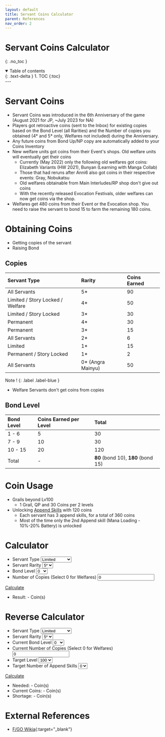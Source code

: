 ```yaml
---
layout: default
title: Servant Coins Calculator
parent: References
nav_order: 2
---
```


# Servant Coins Calculator
{: .no_toc }

<details open markdown="block">
  <summary>
    Table of contents
  </summary>
  {: .text-delta }
1. TOC
{:toc}
</details>
---

# Servant Coins
- Servant Coins was introduced in the 6th Anniversary of the game (August 2021 for JP, ~July 2023 for NA)
- Players got retroactive coins (sent to the Inbox) for existing copies based on the Bond Level (all Rarities) and the Number of copies you obtained (4* and 5* only, Welfares not included) during the Anniversary. 
- Any future coins from Bond Up/NP copy are automatically added to your Coins Inventory
- New welfare units got coins from their Event's shops. Old welfare units will eventually get their coins
    - Currently (May 2022) only the following old welfares got coins: Elizabeth Variants (HW 2021), Bunyan (Learning with Manga Collab)
    - Those that had reruns after Anni6 also got coins in their respective events: Gray, Nobukatsu
    - Old welfares obtainable from Main Interludes/RP shop don't give out coins
    - With the recently released Evocation Festivals, older welfares can now get coins via the shop.
- Welfares get 480 coins from their Event or the Evocation shop. You need to raise the servant to bond 15 to farm the remaining 180 coins.

# Obtaining Coins

- Getting copies of the servant
- Raising Bond

## Copies

| Servant Type                     | Rarity | Coins Earned |
|:---------------------------------| :-- | :-- |
| All Servants                     | 5* | 90 |
| Limited / Story Locked / Welfare | 4* | 50 |
| Limited / Story Locked           | 3* | 30 |
| Permanent                        | 4* | 30 |
| Permanent                        | 3* | 15 |
| All Servants                     | 2* | 6 |
| Limited                          | 1* | 15 |
| Permanent / Story Locked         | 1* | 2 |
| All Servants                     | 0* (Angra Mainyu) | 50 |

Note !
{: .label .label-blue }
- Welfare Servants don't get coins from copies

## Bond Level

| Bond Level | Coins Earned per Level | Total |
| :-- | :-- | :-- |
| 1 - 6 | 5 | 30 |
| 7 - 9 | 10 | 30 |
| 10 - 15 | 20 | 120 |
| Total | - | **80** (bond 10), **180** (bond 15) 

# Coin Usage
- Grails beyond Lv100
    - 1 Grail, QP and 30 Coins per 2 levels
- Unlocking [Append Skills](https://fategrandorder.fandom.com/wiki/Append_Skills) with 120 coins
    - Each servant has 3 append skills, for a total of 360 coins
    - Most of the time only the 2nd Append skill (Mana Loading - 10%-20% Battery) is unlocked

# Calculator

<form id="calc-coins">
<ul>
<li>
<label for="servant-type">Servant Type</label>
<select name="servant-type" id="servant-type">
    <option value="limited">Limited</option>
    <option value="story">Story Locked</option>
    <option value="permanent">Permanent</option>
</select>
</li>
<li>
<label for="servant-rarity">Servant Rarity</label>
<select name="servant-rarity" id="servant-rarity">
    <option value="5">5*</option>
    <option value="4">4*</option>
    <option value="3">3*</option>
    <option value="2">2*</option>
    <option value="1">1*</option>
    <option value="0">0*</option>
</select>
</li>
<li>
<label for="bond-level">Bond Level</label>
  <select name="bond-level" id="bond-level">
    <option value="15">15</option>
    <option value="14">14</option>
    <option value="13">13</option>
    <option value="12">12</option>
    <option value="11">11</option>
    <option value="10">10</option>
    <option value="9">9</option>
    <option value="8">8</option>
    <option value="7">7</option>
    <option value="6">6</option>
    <option value="5">5</option>
    <option value="4">4</option>
    <option value="3">3</option>
    <option value="2">2</option>
    <option value="1">1</option>
    <option value="0" selected="selected">0</option>
</select>
</li>
<li>
<label for="copies">Number of Copies (Select 0 for Welfares)</label>
<input name="copies" id="copies" type="number" min="0" value="0"/>
</li>
</ul>

<a href="javascript:calculateCoins('#calc-coins', '#coins-result-value')" class="btn">Calculate</a>

<ul>
<li id="calc-coins-result">
Result: <span id="coins-result-value">-</span> Coin(s)
</li>
</ul>

</form>

# Reverse Calculator
<form id="calc-coins-rev">
<ul>
<li>
<label for="rev-servant-type">Servant Type</label>
<select name="servant-type" id="rev-servant-type">
    <option value="limited">Limited</option>
    <option value="story">Story Locked</option>
    <option value="permanent">Permanent</option>
</select>
</li>
<li>
<label for="rev-servant-rarity">Servant Rarity</label>
<select name="servant-rarity" id="rev-servant-rarity">
    <option value="5">5*</option>
    <option value="4">4*</option>
    <option value="3">3*</option>
    <option value="2">2*</option>
    <option value="1">1*</option>
    <option value="0">0*</option>
</select>
</li>
<li>
<label for="rev-bond-level">Current Bond Level</label>
  <select name="bond-level" id="rev-bond-level">
    <option value="15">15</option>
    <option value="14">14</option>
    <option value="13">13</option>
    <option value="12">12</option>
    <option value="11">11</option>
    <option value="10">10</option>
    <option value="9">9</option>
    <option value="8">8</option>
    <option value="7">7</option>
    <option value="6">6</option>
    <option value="5">5</option>
    <option value="4">4</option>
    <option value="3">3</option>
    <option value="2">2</option>
    <option value="1">1</option>
    <option value="0" selected="selected">0</option>
</select>
</li>
<li>
<label for="rev-copies">Current Number of Copies (Select 0 for Welfares)</label>
<input name="copies" id="rev-copies" type="number" min="0" value="0"/>
</li>
<li>
<label for="target-level">Target Level</label>
  <select name="target-level" id="target-level">
    <option value="0">100</option>
    <option value="1">102</option>
    <option value="2">104</option>
    <option value="3">106</option>
    <option value="4">108</option>
    <option value="5">110</option>
    <option value="6">112</option>
    <option value="7">114</option>
    <option value="8">116</option>
    <option value="9">118</option>
    <option value="10">120</option>
  </select>
</li>
<li>
<label for="target-append">Target Number of Append Skills</label>
  <select name="target-append" id="target-append">
    <option value="0">0</option>
    <option value="1">1</option>
    <option value="2">2</option>
    <option value="3">3</option>
  </select>
</li>
</ul>

<a href="javascript:reverseCalculateCoins('#calc-coins-rev', '#rev-coins-needed-value', '#rev-coins-result-value', '#rev-calc-coins-deficit')" class="btn">Calculate</a>

<ul>
<li id="rev-calc-coins-needed">
Needed: <span id="rev-coins-needed-value">-</span> Coin(s)
</li>
<li id="rev-calc-coins-result">
Current Coins: <span id="rev-coins-result-value">-</span> Coin(s)
</li>
<li id="rev-calc-coins-deficit">Shortage: - Coin(s)</li>
</ul>

</form>

# External References
- [F/GO Wikia](https://fategrandorder.fandom.com/wiki/Servant_Coin){:target="_blank"}


<script>
function calculateCoins(formId, resultId) {
  const form = new FormData(document.querySelector(formId));
  let svtType = form.get('servant-type');
  let svtRarity = form.get('servant-rarity');
  let bond = form.get('bond-level');
  let copies = form.get('copies');

  let total = 0;

  total += rarityLookup[svtType][svtRarity] * parseInt(copies);
  total += bondLevel[parseInt(bond)];
  
  document.querySelector(resultId).innerText = total;
}

function reverseCalculateCoins(formId, neededId, resultId, deficitId) {
  const form = new FormData(document.querySelector(formId));
  let svtType = form.get('servant-type');
  let svtRarity = form.get('servant-rarity');
  let bond = parseInt(form.get('bond-level'));
  let copies = parseInt(form.get('copies'));
  let level = parseInt(form.get('target-level'));
  let append = parseInt(form.get('target-append'));

  let perCopy = rarityLookup[svtType][svtRarity];
  let bondCoins = bondLevel[bond];

  let total = 0;

  total += perCopy * copies;
  total += bondCoins;
  
  document.querySelector(resultId).innerText = total;

  let needed = 0;
  needed += level * 30;
  needed += append * 120;

  document.querySelector(neededId).innerText = needed;

  let deficit = needed - total;

  if (deficit < 0) {
    deficit = 0;
  }

  let availableCoinsFromBond15 = bondLevel[15] - bondCoins;
  let availableCoinsFromBond10 = bondLevel[10] - bondCoins;

  let bondText = '<ul><li>Coins available from remaining bond levels: ';
  bondText += '<ul><li>Bond 10: ' + (availableCoinsFromBond10 > 0 ? availableCoinsFromBond10 + ' Coin(s) ' : '0 Coin(s) ') + '</li>';
  bondText += '<li>Bond 15: ' + (availableCoinsFromBond15 > 0 ? availableCoinsFromBond15 + ' Coin(s) ' : '0 Coin(s) ') + '</li></ul>';
  bondText += '</li></ul>';

  let copiesNeededNoBond = Math.max(Math.ceil(deficit / perCopy), 0);
  let copiesNeededBond10 = Math.max(Math.ceil((deficit - availableCoinsFromBond10) / perCopy), 0);
  let copiesNeededBond15 = Math.max(Math.ceil((deficit - availableCoinsFromBond15) / perCopy), 0);

  let copiesText = '<ul><li>How many more Copies you shoud roll (' + perCopy + ' Coin(s) per copy)';
  copiesText += '<ul><li>At Same Bond Level: ' + copiesNeededNoBond + ' Copies</li>';
  copiesText += '<li>At Bond 10: ' + copiesNeededBond10 + ' Copies</li>';
  copiesText += '<li>At Bond 15: ' + copiesNeededBond15 + ' Copies</ul>';
  copiesText += '</li></ul>';

  document.querySelector(deficitId).innerHTML = 'Shortage: ' + deficit + ' Coin(s)' + bondText + copiesText;
}

const rarityLookup = {
  'limited' : {
    '5' : 90,
    '4' : 50,
    '3' : 30,
    '2' : 6,
    '1' : 2,
    '0' : 50
  },
  'story' : {
    '5' : 90,
    '4' : 50,
    '3' : 30,
    '2' : 6,
    '1' : 2,
    '0' : 50
  },
  'permanent' : {
    '5' : 90,
    '4' : 30,
    '3' : 15,
    '2' : 6,
    '1' : 2,
    '0' : 50
  }
};

const bondLevel = [0, 5, 10, 15, 20, 25, 30, 40, 50, 60, 80, 100, 120, 140, 160, 180];
</script>
